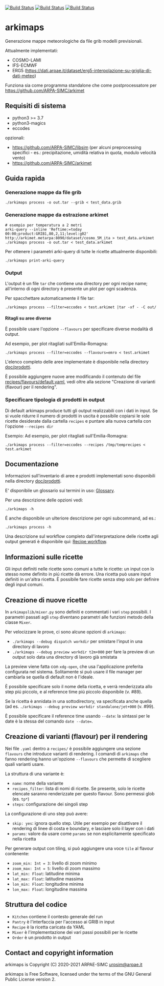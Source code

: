 [![Build Status](https://simc.arpae.it/moncic-ci/arkimaps/centos8.png)](https://simc.arpae.it/moncic-ci/arkimaps/)
[![Build Status](https://simc.arpae.it/moncic-ci/arkimaps/fedora34.png)](https://simc.arpae.it/moncic-ci/arkimaps/)
[![Build Status](https://copr.fedorainfracloud.org/coprs/simc/stable/package/arkimaps/status_image/last_build.png)](https://copr.fedorainfracloud.org/coprs/simc/stable/package/arkimaps/)

# arkimaps

Generazione mappe meteorologiche da file grib modelli previsionali.

Attualmente implementati:
 * COSMO-LAMI
 * IFS-ECMWF
 * ERG5 (https://dati.arpae.it/dataset/erg5-interpolazione-su-griglia-di-dati-meteo)

Funziona sia come programma standalone che come postprocessatore per https://github.com/ARPA-SIMC/arkimet

## Requisiti di sistema

 - python3 >= 3.7
 - python3-magics
 - eccodes

opzionali:
 
 - https://github.com/ARPA-SIMC/libsim (per alcuni preprocessing specifici - es.: precipitazione, umidità relativa in quota, modulo velocità vento)
 - https://github.com/ARPA-SIMC/arkimet

## Guida rapida

### Generazione mappe da file grib

```
./arkimaps process -o out.tar --grib < test_data.grib
```

### Generazione mappe da estrazione arkimet

```
# esempio per temperatura a 2 metri
arki-query --inline 'Reftime:=today 00:00;product:GRIB1,80,2,11;level:g02' http://arkimet.metarpa:8090/dataset/cosmo_5M_ita > test_data.arkimet
./arkimaps process -o out.tar < test_data.arkimet
```

Per ottenere i parametri arki-query di tutte le ricette attualmente disponibili:

```
./arkimaps print-arki-query
```

### Output

L'output è un file `tar` che contiene una directory per ogni recipe name; all'interno di ogni directory è presente un plot per ogni scadenza.

Per spacchettare automaticamente il file tar:
```
./arkimaps process --filter=eccodes < test.arkimet |tar -xf - -C out/
```

#### Ritagli su aree diverse

È possibile usare l'opzione `--flavours` per specificare diverse modalità di output.

Ad esempio, per plot ritagliati sull'Emilia-Romagna:
```
./arkimaps process --filter=eccodes --flavours=emro < test.arkimet
```

L'elenco completo delle aree implementate è disponibile nella directory [doc/prodotti](../master/doc/prodotti/README.md).

È possibile aggiungere nuove aree modificando il contenuto del file [recipes/flavours/default.yaml](../master/recipes/flavours/default.yaml), vedi oltre alla sezione "Creazione di varianti (flavour) per il rendering".

### Specificare tipologia di prodotti in output

Di default arkimaps produce tutti gli output realizzabili con i dati in input.
Se si vuole ridurre il numero di prodotti in uscita è possibile copiarsi le sole ricette desiderate dalla cartella `recipes` e puntare alla nuova cartella con l'opzione `--recipes dir`

Esempio:
Ad esempio, per plot ritagliati sull'Emilia-Romagna:
```
./arkimaps process --filter=eccodes --recipes /tmp/temprecipes < test.arkimet
```

## Documentazione

Informazioni sull'inventario di aree e prodotti implementati sono
disponibili nella directory [doc/prodotti](../master/doc/prodotti/README.md).

E' disponibile un glossario sui termini in uso: [Glossary](../master/doc/GLOSSARY.rst).


Per una descrizione delle opzioni vedi:
```
./arkimaps -h
```

É anche disponibile un ulteriore descrizione per ogni subcommand, ad es.:

```
./arkimaps process -h
```

Una descrizione sul workflow completo dall'interpretazione delle ricette agli output generati
è disponibile qui: [Recipe workflow](../master/doc/RECIPE_WORKFLOW.rst).


## Informazioni sulle ricette

Gli input definiti nelle ricette sono comuni a tutte le ricette: un input con
lo stesso nome definito in piú ricette dà errore. Una ricetta può usare input
definiti in un'altra ricetta. È possibile fare ricette senza step solo per
definire degli input comuni.

## Creazione di nuove ricette

In `arkimapslib/mixer.py` sono definiti e commentati i vari `step` possibili. I
parametri passati agli `step` diventano parametri alle funzioni metodo della
classe `Mixer`.

Per velocizzare le prove, ci sono alcune opzioni di `arkimaps`:

 * `./arkimaps --debug dispatch workdir` per smistare l'input in
   una directory di lavoro
 * `./arkimaps --debug preview workdir t2m+000` per fare la preview
   di un output solo data una directory di lavoro già smistata

La preview viene fatta con `xdg-open`, che usa l'applicazione preferita
configurata nel sistema. Solitamente si può usare il file manager per cambiarla
se quella di default non è l'ideale.

È possibile specificare solo il nome della ricetta, e verrà renderizzata allo
step piú piccolo, e al reference time piú piccolo disponibile (v. #89).

Se la ricetta è annidata in una sottodirectory, va specificata anche quella
(ad es.  `./arkimaps --debug preview workdir standalone/jet+000` (v. #99).

È possibile specificare il reference time usando `--date`: la sintassi per le
date è la stessa del comando `date --date=`.

## Creazione di varianti (flavour) per il rendering

Nei file `.yaml` dentro a `recipes/` è possibile aggiungere una sezione
`flavours` che introduce varianti di rendering. I comandi di `arkimaps` che
fanno rendering hanno un'opzione `--flavours` che permette di scegliere quali
varianti usare.

La struttura di una variante è:

* `name`: nome della variante
* `recipes_filter`: lista di nomi di ricette. Se presente, solo le ricette
  elencate saranno renderizzate per questo flavour. Sono permessi glob (es.
  `tp*`)
* `steps`: configurazione dei singoli step

La configurazione di uno step può avere:

* `skip: yes`: ignora quello step. Utile per esempio per disattivare il
  rendering di linee di costa e boundary, e lasciare solo il layer con i dati
* `params`: valore da usare come `params` se non esplicitamente specificato
  nella ricetta

Per generare output con tiling, si può aggiungere una voce `tile` al flavour
contenente:

* `zoom_min: Int = 3`: livello di zoom minimo
* `zoom_max: Int = 5`: livello di zoom massimo
* `lat_min: Float`: latitudine minima
* `lat_max: Float`: latitudine massima
* `lon_min: Float`: longitudine minima
* `lon_max: Float`: longitudine massima

## Struttura del codice

* `Kitchen` contiene il contesto generale del run
* `Pantry` è l'interfaccia per l'accesso ai GRIB in input
* `Recipe` è la ricetta caricata da YAML
* `Mixer` è l'implementazione dei vari passi possibili per le ricette
* `Order` è un prodotto in output

## Contact and copyright information

arkimaps is Copyright (C) 2020-2021 ARPAE-SIMC <urpsim@arpae.it>

arkimaps is Free Software, licensed under the terms of the GNU General Public
License version 2.
